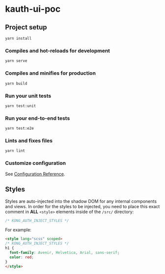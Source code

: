 # kauth-ui-poc

## Project setup
```
yarn install
```

### Compiles and hot-reloads for development
```
yarn serve
```

### Compiles and minifies for production
```
yarn build
```

### Run your unit tests
```
yarn test:unit
```

### Run your end-to-end tests
```
yarn test:e2e
```

### Lints and fixes files
```
yarn lint
```

### Customize configuration
See [Configuration Reference](https://cli.vuejs.org/config/).

## Styles

Styles are auto-injected into the shadow DOM for any internal components and views. In order for the styles to be injected, you need to place this exact comment in **ALL** `<style>` elements inside of the `/src/` directory:

``` css
/* KONG_AUTH_INJECT_STYLES */
```

For example:

``` html
<style lang="scss" scoped>
/* KONG_AUTH_INJECT_STYLES */
h1 {
  font-family: Avenir, Helvetica, Arial, sans-serif;
  color: red;
}
</style>
```
